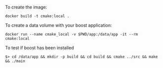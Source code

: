 To create the image:

    docker build -t cmake:local .

To create a data volume with your boost application:

    docker run --name cmake_local -v $PWD/app:/data/app -it --rm cmake:local

To test if boost has been installed 

    $> cd /data/app && mkdir -p build && cd build && cmake ../src && make && ./main
